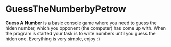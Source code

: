  # GuessTheNumberbyPetrow

**Guess A Number** is a basic console game where you need to guess the hiden number, which you opponent (the computer) has come up with. When the program is started your task is to write numbers until you guess the hiden one. Everything is very simple, enjoy :)


